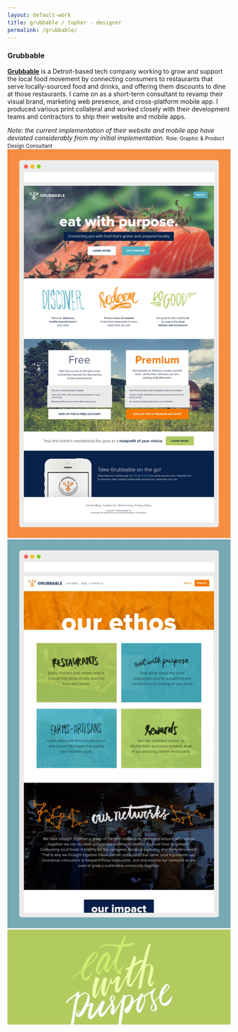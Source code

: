 ```yaml
---
layout: default-work
title: grubbable / topher - designer
permalink: /grubbable/
---
```


<section class="mw-100 mw8-ns center ph4 z-1 relative mb4 mb5-ns mt6 mt0-ns">
  <h3 class="ml0 mv0 lh-title"><b class="serif fw5 f2">Grubbable</b></h3>
  <p class="f4 mh0 lh-copy mt2 mb2">
    <a href="http://grubbable.com" class="olive highlight"><b>Grubbable</b></a> is a Detroit-based tech company working to grow and support the local food movement by connecting consumers to restaurants that serve locally-sourced food and drinks, and offering them discounts to dine at those restaurants. I came on as a short-term consultant to revamp their visual brand, marketing web presence, and cross-platform mobile app. I produced various print collateral and worked closely with their development teams and contractors to ship their website and mobile apps.
  </p>
  <i class="db f4 mh0 lh-copy mt0 mb3 silver">Note: the current implementation of their website and mobile app have deviated considerably from my initial implementation.</i>
  <small class="f5 fw7 mh0 ttu tracked silver mt0 lh-copy">Role: Graphic &amp; Product Design Consultant</small>
</section>

<section class="mw-100 mw9 center pa0 relative grid bg-white">
  <div class="w-100 grid-item load-one grubbable-1 contain-l cover mb4 mb3-l h5 h6-m h7-l">
  </div>
</section>

<!--<section class="mw-100 mw8 center pa0 relative grid mt4 mb4">
  <div class="w-100 grid-item load-one grubbable-1 cover h5 h6-ns">
  </div>
</section>-->

<section class="mw-100 mw9 center pa0 relative grid mb0 tr">
  <div class="w-50-ns w-100 grid-item load-two">
    <img src="/assets/work/grubbable/homepage.jpg" alt="grubbable homepage" class="mw-100">
  </div>
  <div class="w-50-ns w-100 grid-item load-three">
    <img src="/assets/work/grubbable/ethos.jpg" alt="grubbable ethos page" class="mw-100">
  </div>
  <div class="w-100 grid-item load-four">
    <img src="/assets/work/grubbable/eat-with-purpose.png" alt="eat with purpose" class="mw-100">
  </div>
</section>
